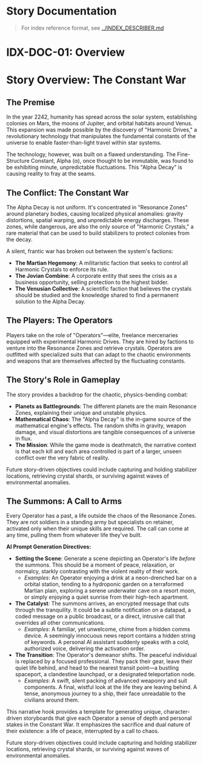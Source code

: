 # Story Documentation

> For index reference format, see [../INDEX_DESCRIBER.md](../INDEX_DESCRIBER.md)  <!-- IDX-DOC-00 -->

# IDX-DOC-01: Overview

# Story Overview: The Constant War

## The Premise

In the year 2242, humanity has spread across the solar system, establishing colonies on Mars, the moons of Jupiter, and orbital habitats around Venus. This expansion was made possible by the discovery of "Harmonic Drives," a revolutionary technology that manipulates the fundamental constants of the universe to enable faster-than-light travel within star systems.

The technology, however, was built on a flawed understanding. The Fine-Structure Constant, Alpha (α), once thought to be immutable, was found to be exhibiting minute, unpredictable fluctuations. This "Alpha Decay" is causing reality to fray at the seams.

## The Conflict: The Constant War

The Alpha Decay is not uniform. It's concentrated in "Resonance Zones" around planetary bodies, causing localized physical anomalies: gravity distortions, spatial warping, and unpredictable energy discharges. These zones, while dangerous, are also the only source of "Harmonic Crystals," a rare material that can be used to build stabilizers to protect colonies from the decay.

A silent, frantic war has broken out between the system's factions:
*   **The Martian Hegemony**: A militaristic faction that seeks to control all Harmonic Crystals to enforce its rule.
*   **The Jovian Combine**: A corporate entity that sees the crisis as a business opportunity, selling protection to the highest bidder.
*   **The Venusian Collective**: A scientific faction that believes the crystals should be studied and the knowledge shared to find a permanent solution to the Alpha Decay.

## The Players: The Operators

Players take on the role of "Operators"—elite, freelance mercenaries equipped with experimental Harmonic Drives. They are hired by factions to venture into the Resonance Zones and retrieve crystals. Operators are outfitted with specialized suits that can adapt to the chaotic environments and weapons that are themselves affected by the fluctuating constants.

## The Story's Role in Gameplay

The story provides a backdrop for the chaotic, physics-bending combat:
*   **Planets as Battlegrounds**: The different planets are the main Resonance Zones, explaining their unique and unstable physics.
*   **Mathematical Chaos**: The "Alpha Decay" is the in-game source of the mathematical engine's effects. The random shifts in gravity, weapon damage, and visual distortions are tangible consequences of a universe in flux.
*   **The Mission**: While the game mode is deathmatch, the narrative context is that each kill and each area controlled is part of a larger, unseen conflict over the very fabric of reality.

Future story-driven objectives could include capturing and holding stabilizer locations, retrieving crystal shards, or surviving against waves of environmental anomalies.

## The Summons: A Call to Arms

Every Operator has a past, a life outside the chaos of the Resonance Zones. They are not soldiers in a standing army but specialists on retainer, activated only when their unique skills are required. The call can come at any time, pulling them from whatever life they've built.

**AI Prompt Generation Directives:**
*   **Setting the Scene**: Generate a scene depicting an Operator's life *before* the summons. This should be a moment of peace, relaxation, or normalcy, starkly contrasting with the violent reality of their work.
    *   *Examples*: An Operator enjoying a drink at a neon-drenched bar on a orbital station, tending to a hydroponic garden on a terraformed Martian plain, exploring a serene underwater cave on a resort moon, or simply enjoying a quiet sunrise from their high-tech apartment.
*   **The Catalyst**: The summons arrives, an encrypted message that cuts through the tranquility. It could be a subtle notification on a datapad, a coded message on a public broadcast, or a direct, intrusive call that overrides all other communications.
    *   *Examples*: A familiar, yet unwelcome, chime from a hidden comms device. A seemingly innocuous news report contains a hidden string of keywords. A personal AI assistant suddenly speaks with a cold, authorized voice, delivering the activation order.
*   **The Transition**: The Operator's demeanor shifts. The peaceful individual is replaced by a focused professional. They pack their gear, leave their quiet life behind, and head to the nearest transit point—a bustling spaceport, a clandestine launchpad, or a designated teleportation node.
    *   *Examples*: A swift, silent packing of advanced weaponry and suit components. A final, wistful look at the life they are leaving behind. A tense, anonymous journey to a ship, their face unreadable to the civilians around them.

This narrative hook provides a template for generating unique, character-driven storyboards that give each Operator a sense of depth and personal stakes in the Constant War. It emphasizes the sacrifice and dual nature of their existence: a life of peace, interrupted by a call to chaos.

Future story-driven objectives could include capturing and holding stabilizer locations, retrieving crystal shards, or surviving against waves of environmental anomalies. 